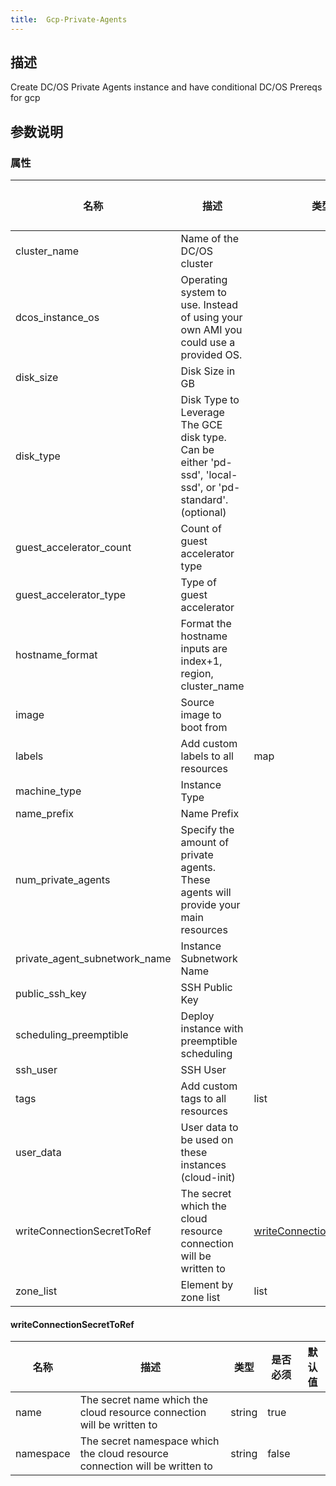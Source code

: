 ```yaml
---
title:  Gcp-Private-Agents
---
```


## 描述

Create DC/OS Private Agents instance and have conditional DC/OS Prereqs for gcp

## 参数说明


### 属性

 名称 | 描述 | 类型 | 是否必须 | 默认值 
 ------------ | ------------- | ------------- | ------------- | ------------- 
 cluster_name | Name of the DC/OS cluster |  | true |  
 dcos_instance_os | Operating system to use. Instead of using your own AMI you could use a provided OS. |  | false |  
 disk_size | Disk Size in GB |  | false |  
 disk_type | Disk Type to Leverage The GCE disk type. Can be either 'pd-ssd', 'local-ssd', or 'pd-standard'. (optional) |  | false |  
 guest_accelerator_count | Count of guest accelerator type |  | false |  
 guest_accelerator_type | Type of guest accelerator |  | false |  
 hostname_format | Format the hostname inputs are index+1, region, cluster_name |  | false |  
 image | Source image to boot from |  | false |  
 labels | Add custom labels to all resources | map | false |  
 machine_type | Instance Type |  | false |  
 name_prefix | Name Prefix |  | false |  
 num_private_agents | Specify the amount of private agents. These agents will provide your main resources |  | true |  
 private_agent_subnetwork_name | Instance Subnetwork Name |  | true |  
 public_ssh_key | SSH Public Key |  | true |  
 scheduling_preemptible | Deploy instance with preemptible scheduling |  | false |  
 ssh_user | SSH User |  | true |  
 tags | Add custom tags to all resources | list | false |  
 user_data | User data to be used on these instances (cloud-init) |  | false |  
 writeConnectionSecretToRef | The secret which the cloud resource connection will be written to | [writeConnectionSecretToRef](#writeConnectionSecretToRef) | false |  
 zone_list | Element by zone list | list | true |  


#### writeConnectionSecretToRef

 名称 | 描述 | 类型 | 是否必须 | 默认值 
 ------------ | ------------- | ------------- | ------------- | ------------- 
 name | The secret name which the cloud resource connection will be written to | string | true |  
 namespace | The secret namespace which the cloud resource connection will be written to | string | false |  
